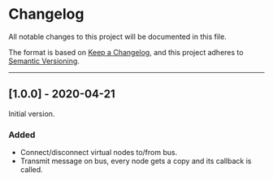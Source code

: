 Changelog
===============================================================================

All notable changes to this project will be documented in this file.

The format is based on
[Keep a Changelog](https://keepachangelog.com/en/1.0.0/),
and this project adheres to
[Semantic Versioning](https://semver.org/spec/v2.0.0.html).

*******************************************************************************

[1.0.0] - 2020-04-21
----------------------------------------

Initial version.


### Added

- Connect/disconnect virtual nodes to/from bus.
- Transmit message on bus, every node gets a copy and its callback is called.
